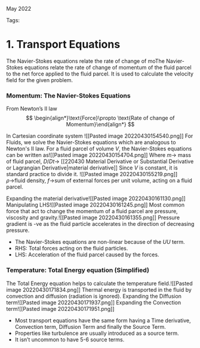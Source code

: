 May 2022
   

Tags: 

# 1. Transport Equations
The Navier-Stokes equations relate the rate of change of moThe Navier-Stokes equations relate the rate of change of momentum of the fluid parcel to the net force applied to the fluid parcel. It is used to calculate the velocity field for the given problem.

### Momentum: The Navier-Stokes Equations

From Newton’s II law
$$
\begin{align*}\text{Force}\propto \text{Rate of change of Momentum}\end{align*}
$$

In Cartesian coordinate system ![[Pasted image 20220430154540.png]]
For Fluids, we solve the Navier-Stokes equations which are analogous to Newton's II law. 
For a fluid parcel of volume $V$, the Navier-Stokes equations can be written as![[Pasted image 20220430154704.png]]
Where $m\rightarrow$ mass of fluid parcel, $D/Dt\rightarrow$ [[220430 Material Derivative or Substantial Derivative or Lagrangian Derivative|material derivative]] 
Since $V$ is constant, it is standard practice to divide it. ![[Pasted image 20220430155219.png]]
$\rho\rightarrow$fluid density, $f\rightarrow$sum of external forces per unit volume, acting on a fluid parcel.

Expanding the material derivative![[Pasted image 20220430161130.png]]
Manipulating LHS![[Pasted image 20220430161245.png]]
Most common force that act to change the momentum of a fluid parcel are pressure, viscosity and gravity.![[Pasted image 20220430161355.png]]
Pressure gradient is -ve as the fluid particle accelerates in the direction of decreasing pressure. 

-   The Navier-Stokes equations are non-linear because of the $U U$ term.
-   RHS: Total forces acting on the fluid particles.
-   LHS: Acceleration of the fluid parcel caused by the forces.

### Temperature: Total Energy equation (Simplified)
The Total Energy equation helps to calculate the temperature field.![[Pasted image 20220430171834.png]]
Thermal energy is transported in the fluid by convection and diffusion (radiation is ignored).
Expanding the Diffusion term![[Pasted image 20220430171937.png]]
Expanding the Convection term![[Pasted image 20220430171951.png]]
- Most transport equations have the same form having a Time derivative, Convection term, Diffusion Term and finally the Source Term.
- Properties like turbulence are usually introduced as a source term.
- It isn’t uncommon to have 5-6 source terms.




